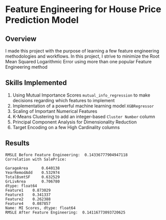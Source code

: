 # Feature Engineering for House Price Prediction Model
## Overview
I made this project with the purpose of learning a few feature engineering methodologies and workflows. In this project, I strive to minimize the Root Mean Squared Logarithmic Error using more than one popular Feature Engineering method
## Skills Implemented
1. Using Mutual Importance Scores ```mutual_info_regression``` to make decisions regarding which features to implement
2. Implementation of a powerful machine learning model ```XGBRegressor```
3. Scaling of Important Numerical Features
4. K-Means Clustering to add an integer-based ```Cluster Number``` column
5. Principal Component Analysis for Dimensionality Reduction
6. Target Encoding on a few High Cardinality columns
## Results
```
RMSLE Before Feature Engineering:  0.14336777904947118
Correlation with SalePrice:

GarageArea      0.640138
YearRemodAdd    0.532974
TotalBsmtSF     0.632529
GrLivArea       0.706780
dtype: float64
Feature1    0.873029
Feature3    0.341337
Feature2    0.262388
Feature4    0.087857
Name: MI Scores, dtype: float64
RMSLE After Feature Engineering:  0.14116773093720625
```
